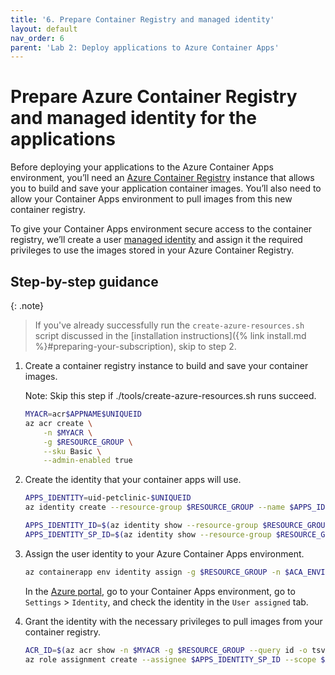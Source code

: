 ```yaml
---
title: '6. Prepare Container Registry and managed identity'
layout: default
nav_order: 6
parent: 'Lab 2: Deploy applications to Azure Container Apps'
---
```


# Prepare Azure Container Registry and managed identity for the applications

Before deploying your applications to the Azure Container Apps environment, you’ll need an [Azure Container Registry](https://learn.microsoft.com/en-us/azure/container-registry/container-registry-intro) instance that allows you to build and save your application container images. You’ll also need to allow your Container Apps environment to pull images from this new container registry.

To give your Container Apps environment secure access to the container registry, we’ll create a user [managed identity](https://learn.microsoft.com/entra/identity/managed-identities-azure-resources/overview) and assign it the required privileges to use the images stored in your Azure Container Registry.

## Step-by-step guidance

{: .note}
> If you've already successfully run the `create-azure-resources.sh` script discussed in the [installation instructions]({% link install.md %}#preparing-your-subscription), skip to step 2.

1.  Create a container registry instance to build and save your container images.

    Note: Skip this step if ./tools/create-azure-resources.sh runs succeed.

    ```bash
    MYACR=acr$APPNAME$UNIQUEID
    az acr create \
        -n $MYACR \
        -g $RESOURCE_GROUP \
        --sku Basic \
        --admin-enabled true
    ```

1.  Create the identity that your container apps will use.

    ```bash
    APPS_IDENTITY=uid-petclinic-$UNIQUEID
    az identity create --resource-group $RESOURCE_GROUP --name $APPS_IDENTITY --output json

    APPS_IDENTITY_ID=$(az identity show --resource-group $RESOURCE_GROUP --name $APPS_IDENTITY --query id --output tsv)
    APPS_IDENTITY_SP_ID=$(az identity show --resource-group $RESOURCE_GROUP --name $APPS_IDENTITY --query principalId --output tsv)
    ```

1.  Assign the user identity to your Azure Container Apps environment.

    ```bash
    az containerapp env identity assign -g $RESOURCE_GROUP -n $ACA_ENVIRONMENT --user-assigned $APPS_IDENTITY_ID
    ```

    In the [Azure portal](http://portal.azure.com/), go to your Container Apps environment, go to `Settings` \> `Identity`, and check the identity in the `User assigned` tab.

1.  Grant the identity with the necessary privileges to pull images from your container registry.

    ```bash
    ACR_ID=$(az acr show -n $MYACR -g $RESOURCE_GROUP --query id -o tsv)
    az role assignment create --assignee $APPS_IDENTITY_SP_ID --scope $ACR_ID --role acrpull
    ```


